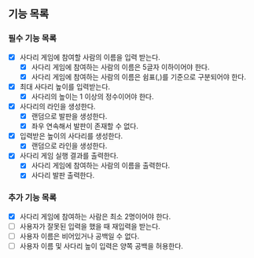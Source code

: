 ## 기능 목록

### 필수 기능 목록

- [x] 사다리 게임에 참여할 사람의 이름을 입력 받는다.
    - [x] 사다리 게임에 참여하는 사람의 이름은 5글자 이하이어야 한다.
    - [x] 사다리 게임에 참여하는 사람의 이름은 쉼표(,)를 기준으로 구분되어야 한다.

- [x] 최대 사다리 높이를 입력받는다.
    - [x] 사다리의 높이는 1 이상의 정수이어야 한다.

- [x] 사다리의 라인을 생성한다.
    - [x] 랜덤으로 발판을 생성한다.
    - [x] 좌우 연속해서 발판이 존재할 수 없다.

- [x] 입력받은 높이의 사다리를 생성한다.
    - [x] 랜덤으로 라인을 생성한다.

- [x] 사다리 게임 실행 결과를 출력한다.
    - [x] 사다리 게임에 참여하는 사람의 이름을 출력한다.
    - [x] 사다리 발판 출력한다.

### 추가 기능 목록

- [x] 사다리 게임에 참여하는 사람은 최소 2명이어야 한다.
- [ ] 사용자가 잘못된 입력을 했을 때 재입력을 받는다.
- [ ] 사용자 이름은 비어있거나 공백일 수 없다.
- [ ] 사용자 이름 및 사다리 높이 입력은 양쪽 공백을 허용한다.
